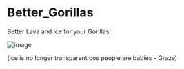 # Better_Gorillas

Better Lava and ice for your Gorillas!


![image](https://user-images.githubusercontent.com/82724623/232251573-6e44d42d-2181-4d9f-bb7e-9efbaa9d19d2.png)

(ice is no longer transparent cos people are babies - Graze)
